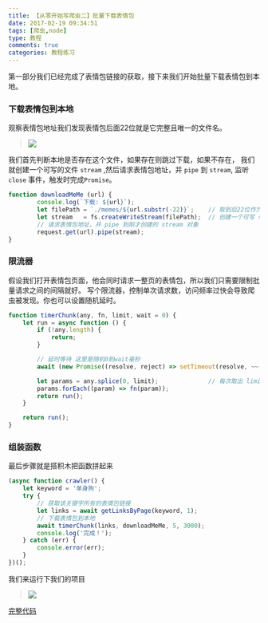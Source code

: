 ```yaml
---
title: 【从零开始写爬虫二】批量下载表情包
date: 2017-02-19 09:34:51
tags: [爬虫,node]
type: 教程
comments: true
categories: 教程练习
---
```

第一部分我们已经完成了表情包链接的获取，接下来我们开始批量下载表情包到本地。

### 下载表情包到本地

观察表情包地址我们发现表情包后面22位就是它完整且唯一的文件名。

>![](http://p1.bpimg.com/567571/b1b7987355ce99e9.png)


我们首先判断本地是否存在这个文件，如果存在则跳过下载，如果不存在，
我们就创建一个可写的文件 `stream` ,然后请求表情包地址，并 `pipe` 到 `stream`,
监听 `close` 事件，触发时完成`Promise`。
```js
function downloadMeMe (url) {
        console.log(`下载: ${url}`);
        let filePath = `./memes/${url.substr(-22)}`;    // 取到后22位作为文件名
        let stream   = fs.createWriteStream(filePath);  // 创建一个可写 stream 对象
        // 请求表情包地址，并 pipe 到刚才创建的 stream 对象
        request.get(url).pipe(stream);
}
```
### 限流器
假设我们打开表情包页面，他会同时请求一整页的表情包，所以我们只需要限制批量请求之间的间隔就好。
写个限流器，控制单次请求数，访问频率过快会导致爬虫被发现。你也可以设置随机延时。
```js
function timerChunk(any, fn, limit, wait = 0) {
    let run = async function () {
        if (!any.length) {
            return;
        }

        // 延时等待 这里是随机0到wait毫秒
        await (new Promise((resolve, reject) => setTimeout(resolve, ~~(Math.random() * wait))));

        let params = any.splice(0, limit);              // 每次取出 limit 数量的任务
        params.forEach((param) => fn(param));
        return run();
    }

    return run();
}
```
### 组装函数
最后步骤就是搭积木把函数拼起来
```js
(async function crawler() {
    let keyword = '单身狗';
    try {
        // 获取该关键字所有的表情包链接
        let links = await getLinksByPage(keyword, 1);
        // 下载表情包到本地
        await timerChunk(links, downloadMeMe, 5, 3000);
        console.log('完成！');
    } catch (err) {
        console.error(err);
    }
})();
```
我们来运行下我们的项目
> ![](http://p1.bqimg.com/567571/67268282b7fd5a3b.gif)

[完整代码](https://github.com/merrynode/memes-singleDog)  